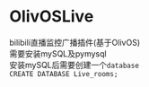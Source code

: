 # OlivOSLive
bilibili直播监控广播插件(基于OlivOS)  
需要安装mySQL及pymysql  
安装mySQL后需要创建一个`database`  
`CREATE DATABASE Live_rooms;`  
